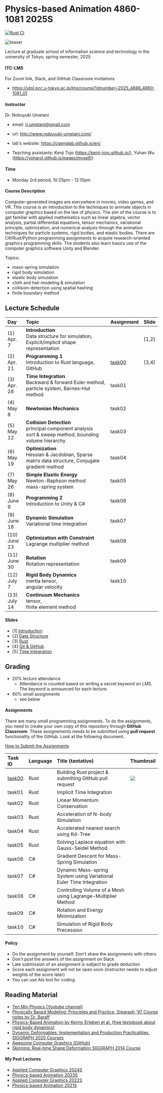 # Physics-based Animation 4860-1081 2025S

[![Rust CI](https://github.com/PBA-2025/main/actions/workflows/CI.yml/badge.svg)](https://github.com/PBA-2025/main/actions/workflows/CI.yml)

![teaser](doc/rep_image.png)

Lecture at graduate school of information science and technology in the university of Tokyo, spring semester, 2025

#### ITC-LMS 

For Zoom link, Slack, and GitHub Classroom invitations

- https://utol.ecc.u-tokyo.ac.jp/lms/course?idnumber=2025_4886_4860-1081_01

#### Instructor
Dr. Nobuyuki Umetani 
- email: n.umetani@gmail.com
- url: http://www.nobuyuki-umetani.com/
- lab's website: https://cgenglab.github.io/en/

- Teaching assistants: Kenji Tojo (https://kenji-tojo.github.io/), Yuhan Wu (https://yoharol.github.io/pages/myself/)

#### Time
- Monday 2rd period, 10:25pm - 12:10pm

#### Course Description

Computer-generated images are everywhere in movies, video games, and VR. This course is an introduction to the techniques to animate objects in computer graphics based on the law of physics. The aim of the course is to get familiar with applied mathematics such as linear algebra, vector analysis, partial differential equations, tensor mechanics, variational principle, optimization, and numerical analysis through the animation techniques for particle systems, rigid bodies, and elastic bodies. There are C#/Rust/Python programming assignments to acquire research-oriented graphics programming skills. The students also learn basics use of the computer graphics software Unity and Blender.

Topics:
- mass-spring simulation
- rigid body simulation
- elastic body simulation
- cloth and hair modeling & simulation
- collision-detection using spatial hashing
- finite boundary method



## Lecture Schedule

| Day | Topic | Assignment | Slide |
|:----|:---|:---|-----|
| (1)<br> Apr. 7 | **Introduction**<br>Data structure for simulation, Explicit/implicit shape representation | | [1,2] |
| (2)<br> Apr. 21 | **Programming 1**<br>Introduction to Rust language, GitHub | [task00](task00) | [3,4] |
| (3)<br> Apr. 28 | **Time Integration**<br>Backward & forward Euler method, particle system, Barnes–Hut method | task01 | |
| (4)<br> May 8 | **Newtonian Mechanics**<br/>| task02 | |
| (5)<br> May 12 | **Collision Detection**<br/>principal component analysis<br>sort & sweep method, bounding volume hierarchy<br> | task03 | |
| (6)<br> May 19 | **Optimization**<br>Hessian & Jacdobian, Sparse matrix data structure, Conjugate gradient method | task04 | |
| (7)<br> May 26 | **Simple Elastic Energy**<br/>Newton-Raphson method<br>mass-spring system | task05 | |
| (8)<br> June 9 | **Programming 2**<br>Introduction to Unity & C# | task06 | |
| (9)<br> June 16 | **Dynamic Simulation**<br/>Variational time integration | task07 | |
| (10)<br> June 23 | **Optimization with Constraint**<br/> Lagrange multiplier method | task08 | |
| (11)<br> June 30 | **Rotation**<br>Rotation representation | task09 | |
| (12)<br> July 7 | **Rigid Body Dynamics** <br/>inertia tensor, <br/>angular velocity | task10 | |
| (13)<br> July 14 | **Continuum Mechanics**<br> tensor,<br> finite element method |  | |

#### Slides

- [1] [Introduction](http://nobuyuki-umetani.com/pba2025s/introduction.pdf)
- [2] [Data Structure](http://nobuyuki-umetani.com/pba2025s/data_structure.pdf)
- [3] [Rust](http://nobuyuki-umetani.com/pba2025s/rust.pdf)
- [4] [Git & GitHub](http://nobuyuki-umetani.com/pba2025s/git_wo_link.pdf) 
- [5] [Time Integration](http://nobuyuki-umetani.com/pba2025s/time_integration.pdf)


## Grading

- 20% lecture attendance
  - Attendance is counted based on writing a secret keyword on LMS. The keyword is announced for each lecture.  
- 80% small assignments
  - see below

#### Assignments

There are many small programming assignments. To do the assignments, you need to create your own copy of this repository through **GitHub Classroom**.  These assignements needs to be submitted using **pull request** functionality of the GitHub. Look at the following document. 

[How to Submit the Assignments](doc/submit.md)

| Task ID | Language | Title (tantative) | Thumbnail |
| :--- | :--- | :--------------------------- | :----------------------------------------- |
| [task00](task00) | Rust | Building Rust project & submitting GitHub pull request | ![](task00/thumbnail.gif) |
| task01 | Rust | Implicit Time Integration    | |
| task02 | Rust | Linear Momentum Conservation | |
| task03 | Rust | Acceleration of N-body Simulation | |
| task04 | Rust | Accelerated nearest search using Kd-Tree |  |
| task05 | Rust | Solving Laplace equation with Gauss-Seidel Method | |
| task06 | C# | Gradient Descent for Mass-Spring Simulation | |
| task07 | C# | Dynamic Mass-spring System using Variational Euler Time Integration | |
| task08 | C# | Controlling Volume of a Mesh using Lagrange-Multiplier Method |  |
| task09 | C# | Rotation and Energy Minimization | |
| task10 | C# | Simulation of Rigid Body Precession | |


#### Policy

- Do the assignment by yourself. Don't share the assignments with others.
- Don't post the answers of the assignment on Slack 
- Late submission of an assignment is subject to grade deduction
- Score each assignment will not be open soon (instructor needs to adjust weights of the score later)
- You can use AIs tool for coding.



## Reading Material

- [Ten Min Physics (Youtube channel)](https://www.youtube.com/@TenMinutePhysics/videos)
- [Physically Based Modeling: Principles and Practice, Siggraph '97 Course notes by Dr. Baraff](http://www.cs.cmu.edu/~baraff/sigcourse/index.html)
- [Physics-Based Animation  by Kenny Erleben et al. (free textobook about rigid body dynamics)](https://iphys.wordpress.com/2020/01/12/free-textbook-physics-based-animation/)
- [Dynamic Deformables: Implementation and Production Practicalities, SIGGRAPH 2020 Courses](http://www.tkim.graphics/DYNAMIC_DEFORMABLES/)
- [Awesome Computer Graphics (GitHub)](https://github.com/luisnts/awesome-computer-graphics)
- [Skinning: Real-time Shape Deformation SIGGRAPH 2014 Course](https://skinning.org/)


#### My Past Lectures
- [Applied Computer Graphics 2024S](https://github.com/nobuyuki83/Applied_Computer_Graphics_2024S)
- [Physics-based Animation 2023S](https://github.com/nobuyuki83/Physics-based_Animation_2023S)
- [Applied Computer Graphics 2022S](https://github.com/nobuyuki83/Applied_Computer_Graphics_2022S)
- [Physics-based Animation 2021S](https://github.com/nobuyuki83/Physics-based_Animation_2021S)
